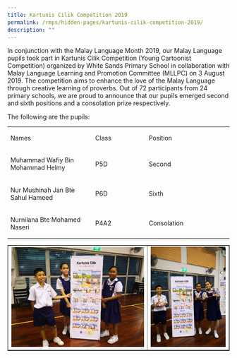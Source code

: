```yaml
---
title: Kartunis Cilik Competition 2019
permalink: /rmps/hidden-pages/kartunis-cilik-competition-2019/
description: ""
---
```

<p>In conjunction with the Malay Language Month 2019, our Malay Language pupils took part in Kartunis Cilik Competition (Young Cartoonist Competition) organized by White Sands Primary School in collaboration with Malay Language Learning and Promotion Committee (MLLPC) on 3 August 2019. The competition aims to enhance the love of the Malay Language through creative learning of proverbs.&nbsp;Out of 72 participants from 24 primary schools, we are proud to announce that our pupils emerged second and sixth positions and a consolation prize respectively.&nbsp;</p>
<p>The following are the pupils:</p>
<table>
<tbody>
<tr>
<td width="182">
<p>Names</p>
</td>
<td width="110">
<p>Class</p>
</td>
<td width="180">
<p>Position</p>
</td>
</tr>
<tr>
<td width="182">
<p>Muhammad Wafiy Bin Mohammad Helmy</p>
</td>
<td width="110">
<p>P5D</p>
</td>
<td width="180">
<p>Second</p>
</td>
</tr>
<tr>
<td width="182">
<p>Nur Mushinah Jan Bte Sahul Hameed</p>
</td>
<td width="110">
<p>P6D</p>
</td>
<td width="180">
<p>Sixth</p>
</td>
</tr>
<tr>
<td width="182">
<p>Nurnilana Bte Mohamed Naseri</p>
</td>
<td width="110">
<p>P4A2</p>
</td>
<td width="180">
<p>Consolation</p>
</td>
</tr>
</tbody>
</table>
<table style="border-collapse: collapse; width: 100%;" border="1">
<tbody>
<tr>
<td style="width: 63%;"><img src="/images/kc1.jpg"></td>
<td style="width: 37%;"><img src="/images/kc2.jpg"></td>
</tr>
</tbody>
</table>
